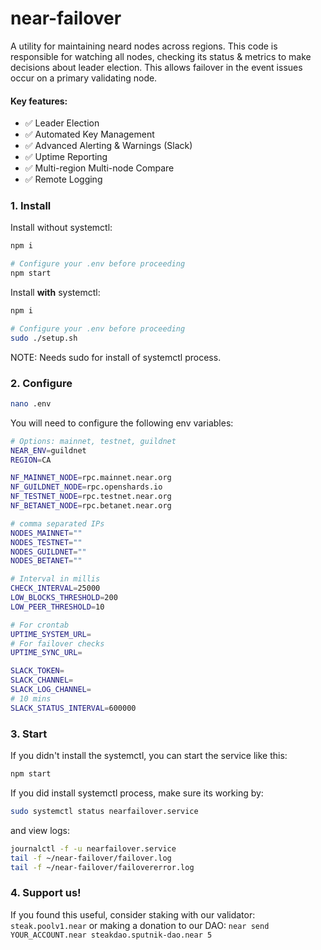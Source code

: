 # near-failover

A utility for maintaining neard nodes across regions. This code is responsible for watching all nodes, checking its status & metrics to make decisions about leader election. This allows failover in the event issues occur on a primary validating node.

#### Key features:

- ✅ Leader Election
- ✅ Automated Key Management
- ✅ Advanced Alerting & Warnings (Slack)
- ✅ Uptime Reporting
- ✅ Multi-region Multi-node Compare
- ✅ Remote Logging

### 1. Install

Install without systemctl:

```bash
npm i

# Configure your .env before proceeding
npm start
```

Install **with** systemctl:

```bash
npm i

# Configure your .env before proceeding
sudo ./setup.sh
```

NOTE: Needs sudo for install of systemctl process.

### 2. Configure

```bash
nano .env
```

You will need to configure the following env variables:

```bash
# Options: mainnet, testnet, guildnet
NEAR_ENV=guildnet
REGION=CA

NF_MAINNET_NODE=rpc.mainnet.near.org
NF_GUILDNET_NODE=rpc.openshards.io
NF_TESTNET_NODE=rpc.testnet.near.org
NF_BETANET_NODE=rpc.betanet.near.org

# comma separated IPs
NODES_MAINNET=""
NODES_TESTNET=""
NODES_GUILDNET=""
NODES_BETANET=""

# Interval in millis
CHECK_INTERVAL=25000
LOW_BLOCKS_THRESHOLD=200
LOW_PEER_THRESHOLD=10

# For crontab
UPTIME_SYSTEM_URL=
# For failover checks
UPTIME_SYNC_URL=

SLACK_TOKEN=
SLACK_CHANNEL=
SLACK_LOG_CHANNEL=
# 10 mins
SLACK_STATUS_INTERVAL=600000
```

### 3. Start

If you didn't install the systemctl, you can start the service like this:

```bash
npm start
```

If you did install systemctl process, make sure its working by:

```bash
sudo systemctl status nearfailover.service
```

and view logs:

```bash
journalctl -f -u nearfailover.service
tail -f ~/near-failover/failover.log
tail -f ~/near-failover/failovererror.log
```

### 4. Support us!

If you found this useful, consider staking with our validator: `steak.poolv1.near` or making a donation to our DAO: `near send YOUR_ACCOUNT.near steakdao.sputnik-dao.near 5`